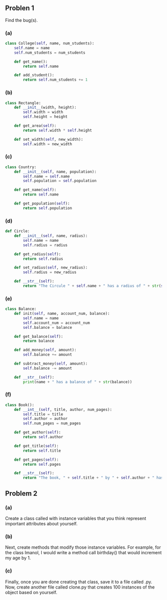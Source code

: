 ## Problen 1
Find the bug(s).

### (a)
```python
class College(self, name, num_students):
	self.name = name
	self.num_students = num_students

	def get_name():
		return self.name

	def add_student():
		return self.num_students += 1

```

### (b)
```python
class Rectangle:
	def __init__(width, height):
		self.width = width
		self.height = height

	def get_area(self):
		return self.width * self.height

	def set_width(self, new_width):
		self.width = new_width
```

### (c)
```python
class Country:
	def __init__(self, name, population):
		self.name = self.name
		self.population = self.population

	def get_name(self):
		return self.name

	def get_population(self):
		return self.population
```

### (d)
```python
def Circle:
	def __init__(self, name, radius):
		self.name = name
		self.radius = radius

	def get_radius(self):
		return self.radius

	def set_radius(self, new_radius):
		self.radius = new_radius

	def __str__(self):
		return "The Circule " + self.name + " has a radius of " + str(self.radius)
```

### (e)
```python
class Balance:
	def init(self, name, account_num, balance):
		self.name = name
		self.account_num = account_num
		self.balance = balance

	def get_balance(self):
		return balance

	def add_money(self, amount):
		self.balance += amount

	def subtract_money(self, amount):
		self.balance -= amount

	def __str__(self):
		print(name + " has a balance of " + str(balance))
```

### (f)
```python
class Book():
	def __int__(self, title, author, num_pages):
		self.title = title
		self.author = author
		self.num_pages = num_pages

	def get_author(self):
		return self.author

	def get_title(self):
		return self.title

	def get_pages(self):
		return self.pages

	def __str__(self):
		return "The book, " + self.title + " by " + self.author + " has " + self.num_pages + " pages."
```


## Problem 2
### (a)
Create a class called <insert your name> with instance variables that you think represent important attributes about yourself.

### (b)
Next, create methods that modify those instance variables. For example, for the class Imanol, I would write a method call birthday() that would increment my age by 1. 

### (c)
Finally, once you are done creating that class, save it to a file called <insert name here>.py. Now, create another file called clone.py that creates 100 instances of the object based on yourself.

